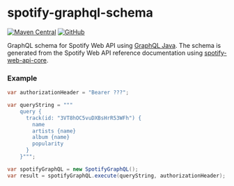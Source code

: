 # spotify-graphql-schema

[![Maven Central](https://img.shields.io/maven-central/v/de.sonallux.spotify/spotify-graphql-schema)](https://search.maven.org/search?q=g:%22de.sonallux.spotify%22%20AND%20a:%22spotify-graphql-schema%22)
[![GitHub](https://img.shields.io/github/license/sonallux/spotify-graphql)](https://github.com/sonallux/spotify-graphql/blob/master/LICENSE)

GraphQL schema for Spotify Web API using [GraphQL Java](https://www.graphql-java.com). The schema is generated from the Spotify Web API reference documentation using [spotify-web-api-core](https://github.com/sonallux/spotify-web-api).

### Example
````java
var authorizationHeader = "Bearer ???";

var queryString = """
    query {
      track(id: "3VT8hOC5vuDXBsHrR53WFh") {
        name
        artists {name}
        album {name}
        popularity
      }
    }""";

var spotifyGraphQL = new SpotifyGraphQL();
var result = spotifyGraphQL.execute(queryString, authorizationHeader);
````
